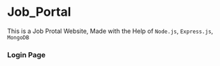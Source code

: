 # Job_Portal

This is a Job Protal Website, Made with the Help of `Node.js`, `Express.js`, `MongoDB`
### Login Page
